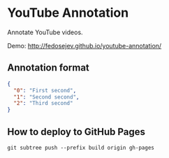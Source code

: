 # YouTube Annotation

Annotate YouTube videos.

Demo: http://fedosejev.github.io/youtube-annotation/

## Annotation format

```json
{
  "0": "First second",
  "1": "Second second",
  "2": "Third second"
}
```

## How to deploy to GitHub Pages

`git subtree push --prefix build origin gh-pages`

